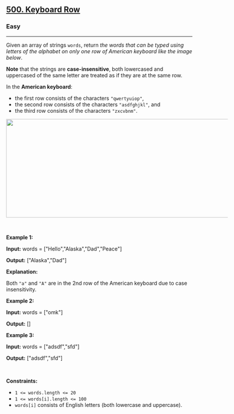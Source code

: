 <h2><a href="https://leetcode.com/problems/keyboard-row/">500. Keyboard Row</a></h2><h3>Easy</h3><hr><div><p>Given an array of strings <code>words</code>, return <em>the words that can be typed using letters of the alphabet on only one row of American keyboard like the image below</em>.</p>

<p><strong>Note</strong> that the strings are <strong>case-insensitive</strong>, both lowercased and uppercased of the same letter are treated as if they are at the same row.</p>

<p>In the <strong>American keyboard</strong>:</p>

<ul>
	<li>the first row consists of the characters <code>"qwertyuiop"</code>,</li>
	<li>the second row consists of the characters <code>"asdfghjkl"</code>, and</li>
	<li>the third row consists of the characters <code>"zxcvbnm"</code>.</li>
</ul>
<img alt="" src="https://assets.leetcode.com/uploads/2018/10/12/keyboard.png" style="width: 800px; max-width: 600px; height: 267px;">
<p>&nbsp;</p>
<p><strong class="example">Example 1:</strong></p>

<div class="example-block">
<p><strong>Input:</strong> <span class="example-io">words = ["Hello","Alaska","Dad","Peace"]</span></p>

<p><strong>Output:</strong> <span class="example-io">["Alaska","Dad"]</span></p>

<p><strong>Explanation:</strong></p>

<p>Both <code>"a"</code> and <code>"A"</code> are in the 2nd row of the American keyboard due to case insensitivity.</p>
</div>

<p><strong class="example">Example 2:</strong></p>

<div class="example-block">
<p><strong>Input:</strong> <span class="example-io">words = ["omk"]</span></p>

<p><strong>Output:</strong> <span class="example-io">[]</span></p>
</div>

<p><strong class="example">Example 3:</strong></p>

<div class="example-block">
<p><strong>Input:</strong> <span class="example-io">words = ["adsdf","sfd"]</span></p>

<p><strong>Output:</strong> <span class="example-io">["adsdf","sfd"]</span></p>
</div>

<p>&nbsp;</p>
<p><strong>Constraints:</strong></p>

<ul>
	<li><code>1 &lt;= words.length &lt;= 20</code></li>
	<li><code>1 &lt;= words[i].length &lt;= 100</code></li>
	<li><code>words[i]</code> consists of English letters (both lowercase and uppercase).&nbsp;</li>
</ul>
</div>